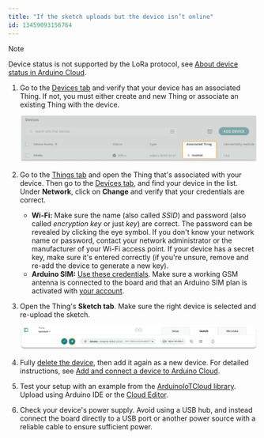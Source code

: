 ```yaml
---
title: "If the sketch uploads but the device isn’t online"
id: 13459093156764
---
```


> [!NOTE]
> Device status is not supported by the LoRa protocol, see [About device status in Arduino Cloud](https://support.arduino.cc/hc/en-us/articles/4407169649682-About-device-status-in-IoT-Cloud).

1. Go to the [Devices tab](https://app.arduino.cc/devices) and verify that your device has an associated Thing. If not, you must either create and new Thing or associate an existing Thing with the device.

   ![A linked Thing in the Devices tab.](img/arduino-cloud-device-thing-example-offline.png)

2. Go to the [Things tab](https://app.arduino.cc/things) and open the Thing that's associated with your device. Then go to the [Devices tab](https://app.arduino.cc/devices), and find your device in the list. Under **Network**, click on **Change** and verify that your credentials are correct.

   * **Wi-Fi:** Make sure the name (also called _SSID_) and password (also called _encryption key_ or just _key_) are correct. The password can be revealed by clicking the eye symbol. If you don't know your network name or password, contact your network administrator or the manufacturer of your Wi-Fi access point. If your device has a secret key, make sure it's entered correctly (if you're unsure, remove and re-add the device to generate a new key).
   * **Arduino SIM:** [Use these credentials](https://support.arduino.cc/hc/en-us/articles/360013825159). Make sure a working GSM antenna is connected to the board and that an Arduino SIM plan is activated with [your account](https://store.arduino.cc/digital/subscriptions/plans).

3. Open the Thing's **Sketch tab**. Make sure the right device is selected and re-upload the sketch.

   ![Uploading a sketch in Arduino Cloud.](img/iot-sketch-upload.png)

4. Fully [delete the device](https://support.arduino.cc/hc/en-us/articles/360018324700), then add it again as a new device. For detailed instructions, see [Add and connect a device to Arduino Cloud](https://support.arduino.cc/hc/en-us/articles/360016495559).

5. Test your setup with an example from the [ArduinoIoTCloud library](https://www.arduino.cc/reference/en/libraries/arduinoiotcloud/). Upload using Arduino IDE or the [Cloud Editor](https://support.arduino.cc/hc/en-us/articles/13809101080732-Open-the-Cloud-Editor).

6. Check your device's power supply. Avoid using a USB hub, and instead connect the board directly to a USB port or another power source with a reliable cable to ensure sufficient power.
